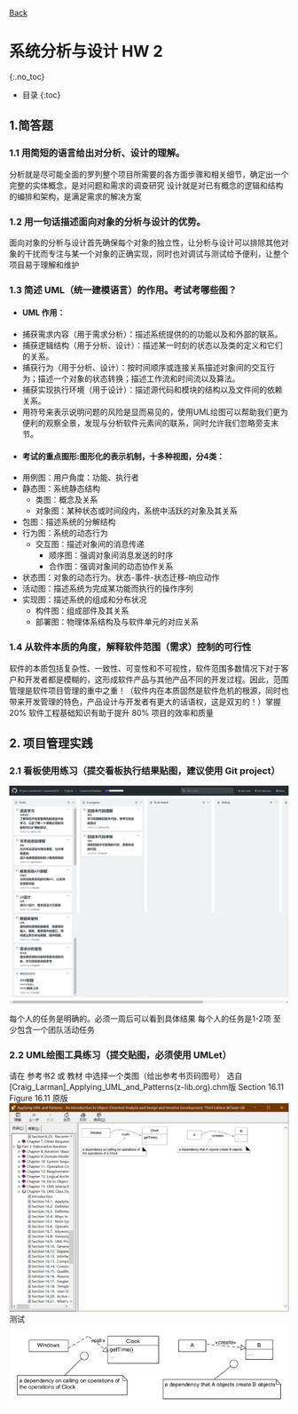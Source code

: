  [Back](./)
# 系统分析与设计 HW 2

{:.no_toc}
* 目录
{:toc}

## 1.简答题
### 1.1 用简短的语言给出对分析、设计的理解。
分析就是尽可能全面的罗列整个项目所需要的各方面步骤和相关细节，确定出一个完整的实体概念，是对问题和需求的调查研究
设计就是对已有概念的逻辑和结构的编排和架构，是满足需求的解决方案
### 1.2 用一句话描述面向对象的分析与设计的优势。
面向对象的分析与设计首先确保每个对象的独立性，让分析与设计可以排除其他对象的干扰而专注与某一个对象的正确实现，同时也对调试与测试给予便利，让整个项目易于理解和维护
### 1.3 简述 UML（统一建模语言）的作用。考试考哪些图？
* #### UML 作用：
 - 捕获需求内容（用于需求分析）：描述系统提供的的功能以及和外部的联系。
 - 捕获逻辑结构（用于分析、设计）：描述某一时刻的状态以及类的定义和它们的关系。
 - 捕获行为（用于分析、设计）：按时间顺序或连接关系描述对象间的交互行为；描述一个对象的状态转换；描述工作流和时间流以及算法。
 - 捕获实现执行环境（用于设计）：描述源代码和模块的结构以及文件间的依赖关系。
 - 用符号来表示说明问题的风险是显而易见的，使用UML绘图可以帮助我们更为便利的观察全景，发现与分析软件元素间的联系，同时允许我们忽略旁支末节。


* ####  考试的重点图形:图形化的表示机制，十多种视图，分4类：
 - 用例图：用户角度：功能、执行者
 - 静态图：系统静态结构
   - 类图：概念及关系
   - 对象图：某种状态或时间段内，系统中活跃的对象及其关系
  - 包图：描述系统的分解结构
 - 行为图：系统的动态行为
   - 交互图：描述对象间的消息传递
     - 顺序图：强调对象间消息发送的时序
     - 合作图：强调对象间的动态协作关系
  - 状态图：对象的动态行为。状态-事件-状态迁移-响应动作
  - 活动图：描述系统为完成某功能而执行的操作序列
 - 实现图：描述系统的组成和分布状况
   - 构件图：组成部件及其关系
   - 部署图：物理体系结构及与软件单元的对应关系

### 1.4  从软件本质的角度，解释软件范围（需求）控制的可行性
软件的本质包括复杂性、一致性、可变性和不可视性，软件范围多数情况下对于客户和开发者都是模糊的，这形成软件产品与其他产品不同的开发过程。因此，范围管理是软件项目管理的重中之重！（软件内在本质固然是软件危机的根源，同时也带来开发管理的特色，产品设计与开发者有更大的话语权，这是双刃的！）掌握 20% 软件工程基础知识有助于提升 80% 项目的效率和质量
## 2. 项目管理实践

### 2.1 看板使用练习（提交看板执行结果贴图，建议使用 Git project）
![](./AssignmentsImages/assignment2_img1.png "使用截图工具（png格式输出），展现你团队的任务 Kanban")

每个人的任务是明确的。必须一周后可以看到具体结果
每个人的任务是1-2项
至少包含一个团队活动任务
### 2.2 UML绘图工具练习（提交贴图，必须使用 UMLet）
请在 参考书2 或 教材 中选择一个类图（给出参考书页码图号）
选自[Craig_Larman]_Applying_UML_and_Patterns(z-lib.org).chm版 Section 16.11 Figure 16.11
原版
![](./AssignmentsImages/assignment2_img2.png "Section 16.11 Figure 16.11")
测试
![](./AssignmentsImages/assignment2_img3.png "Section 16.11 Figure 16.11 Test")